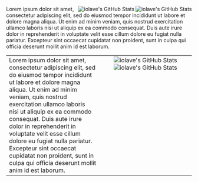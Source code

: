 [STATS_IMG]: https://github-readme-stats.vercel.app/api?username=iolave&show_icons=true&theme=dark
[LANG_IMG]: https://github-readme-stats.vercel.app/api/top-langs/?username=iolave&layout=compact&theme=dark

<img align="right" src="https://github-readme-stats.vercel.app/api?username=iolave&count_private=true&include_all_commits=true&show_icons=true&theme=dark" alt="iolave's GitHub Stats" ></img>

<img align="right" src="https://github-readme-stats.vercel.app/api/top-langs/?username=iolave&count_private=true&include_all_commits=true&layout=compact&theme=dark" alt="iolave's GitHub Stats"></img>

Lorem ipsum dolor sit amet, consectetur adipiscing elit, sed do eiusmod tempor incididunt ut labore et dolore magna aliqua. Ut enim ad minim veniam, quis nostrud exercitation ullamco laboris nisi ut aliquip ex ea commodo consequat. Duis aute irure dolor in reprehenderit in voluptate velit esse cillum dolore eu fugiat nulla pariatur. Excepteur sint occaecat cupidatat non proident, sunt in culpa qui officia deserunt mollit anim id est laborum.

<table width="100%" border="0">
	<tr>
		<td valign="top" style="width:50%;">
			<!--placeholder-->
			Lorem ipsum dolor sit amet, consectetur adipiscing elit, sed do eiusmod tempor incididunt ut labore et dolore magna aliqua. Ut enim ad minim veniam, quis nostrud exercitation ullamco laboris nisi ut aliquip ex ea commodo consequat. Duis aute irure dolor in reprehenderit in voluptate velit esse cillum dolore eu fugiat nulla pariatur. Excepteur sint occaecat cupidatat non proident, sunt in culpa qui officia deserunt mollit anim id est laborum.
		</td>
		<td valign="top" align='right-align-class' style="width:50%; text-align: center;">
			<img src="https://github-readme-stats.vercel.app/api?username=iolave&count_private=true&include_all_commits=true&show_icons=true&theme=dark" alt="iolave's GitHub Stats"></img><br>
			<img src="https://github-readme-stats.vercel.app/api/top-langs/?username=iolave&count_private=true&include_all_commits=true&layout=compact&theme=dark" alt="iolave's GitHub Stats"></img>
		</td>
 	</tr>
</table>
